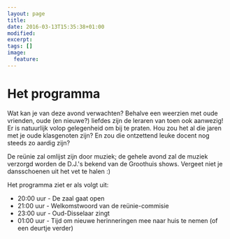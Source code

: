 ```yaml
---
layout: page
title: 
date: 2016-03-13T15:35:38+01:00
modified:
excerpt:
tags: []
image:
  feature: 
---
```


# Het programma

Wat kan je van deze avond verwachten? Behalve een weerzien met oude vrienden, oude (en nieuwe?) liefdes zijn de leraren van toen ook aanwezig! Er is natuurlijk volop gelegenheid om bij te praten. Hou zou het al die jaren met je oude klasgenoten zijn? En zou die ontzettend leuke docent nog steeds zo aardig zijn?

De reünie zal omlijst zijn door muziek; de gehele avond zal de muziek verzorgd worden de D.J.'s bekend van de Groothuis shows. Vergeet niet je dansschoenen uit het vet te halen :)

Het programma ziet er als volgt uit:
<ul>
<li>20:00 uur - De zaal gaat open</li>
<li>21:00 uur - Welkomstwoord van de reünie-commisie</li>
<li>23:00 uur - Oud-Disselaar zingt</li>
<li>01:00 uur - Tijd om nieuwe herinneringen mee naar huis te nemen (of een deurtje verder)</li>
</ul>



